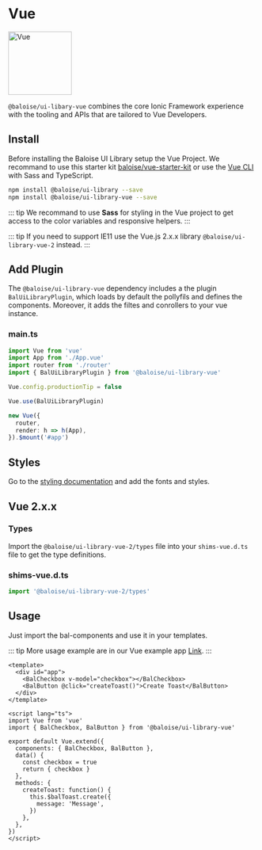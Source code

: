 # Vue

<img style="width: 128px;" src="https://vuejs.org/images/logo.png" data-origin="https://vuejs.org/images/logo.png" alt="Vue">

`@baloise/ui-libary-vue` combines the core Ionic Framework experience with the tooling and APIs that are tailored to Vue Developers.

## Install

Before installing the Baloise UI Library setup the Vue Project. We recommand to use this starter kit [baloise/vue-starter-kit](https://github.com/baloise/vue-starter-kit) or use the [Vue CLI](https://cli.vuejs.org/guide/installation.html) with Sass and TypeScript.

```bash
npm install @baloise/ui-library --save
npm install @baloise/ui-library-vue --save
```

::: tip
We recommand to use **Sass** for styling in the Vue project to get access to the color variables and responsive helpers.
:::

::: tip
If you need to support IE11 use the Vue.js 2.x.x library `@baloise/ui-library-vue-2` instead.
:::

## Add Plugin

The `@baloise/ui-library-vue` dependency includes a the plugin `BalUiLibraryPlugin`, which loads by default the pollyfils and defines the components. Moreover, it adds the filtes and conrollers to your vue instance.

### main.ts

```typescript
import Vue from 'vue'
import App from './App.vue'
import router from './router'
import { BalUiLibraryPlugin } from '@baloise/ui-library-vue'

Vue.config.productionTip = false

Vue.use(BalUiLibraryPlugin)

new Vue({
  router,
  render: h => h(App),
}).$mount('#app')
```

## Styles

Go to the [styling documentation](/guide/styles/installation) and add the fonts and styles.

## Vue 2.x.x

### Types

Import the `@baloise/ui-library-vue-2/types` file into your `shims-vue.d.ts` file to get the type definitions.

### shims-vue.d.ts

```typescript
import '@baloise/ui-library-vue-2/types'
```

## Usage

Just import the bal-components and use it in your templates.

::: tip
More usage example are in our Vue example app [Link](https://github.com/baloise/ui-library/tree/master/examples/vue).
:::

```vue
<template>
  <div id="app">
    <BalCheckbox v-model="checkbox"></BalCheckbox>
    <BalButton @click="createToast()">Create Toast</BalButton>
  </div>
</template>

<script lang="ts">
import Vue from 'vue'
import { BalCheckbox, BalButton } from '@baloise/ui-library-vue'

export default Vue.extend({
  components: { BalCheckbox, BalButton },
  data() {
    const checkbox = true
    return { checkbox }
  },
  methods: {
    createToast: function() {
      this.$balToast.create({
        message: 'Message',
      })
    },
  },
})
</script>
```
